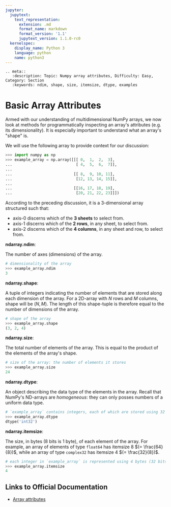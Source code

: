 ```yaml
---
jupyter:
  jupytext:
    text_representation:
      extension: .md
      format_name: markdown
      format_version: '1.1'
      jupytext_version: 1.1.0-rc0
  kernelspec:
    display_name: Python 3
    language: python
    name: python3
---
```


```raw_mimetype="text/restructuredtext"
.. meta::
   :description: Topic: Numpy array attributes, Difficulty: Easy, Category: Section
   :keywords: ndim, shape, size, itemsize, dtype, examples
```

<!-- #region -->
# Basic Array Attributes
Armed with our understanding of multidimensional NumPy arrays, we now look at methods for programmatically inspecting an array's attributes (e.g. its dimensionality). It is especially important to understand what an array's "shape" is.

We will use the following array to provide context for our discussion:
 
```python
>>> import numpy as np
>>> example_array = np.array([[[ 0,  1,  2,  3],
...                            [ 4,  5,  6,  7]],
...
...                           [[ 8,  9, 10, 11],
...                            [12, 13, 14, 15]],
...
...                           [[16, 17, 18, 19],
...                            [20, 21, 22, 23]]])
```
According to the preceding discussion, it is a 3-dimensional array structured such that:

 - axis-0 discerns which of the  **3 sheets** to select from.
 - axis-1 discerns which of the **2 rows**, in any sheet, to select from.
 - axis-2 discerns which of the **4 columns**, in any sheet and row, to select from.

**ndarray.ndim**: 

The number of axes (dimensions) of the array.

```python
# dimensionality of the array
>>> example_array.ndim
3
```
<!-- #endregion -->

<!-- #region -->
**ndarray.shape**:

A tuple of integers indicating the number of elements that are stored along each dimension of the array. For a 2D-array with $N$ rows and $M$ columns, shape will be $(N, M)$. The length of this shape-tuple is therefore equal to the number of dimensions of the array.

```python
# shape of the array
>>> example_array.shape
(3, 2, 4)
```

**ndarray.size**:

The total number of elements of the array. This is equal to the product of the elements of the array's shape.
```python
# size of the array: the number of elements it stores
>>> example_array.size
24
```

**ndarray.dtype**:

An object describing the data type of the elements in the array. Recall that NumPy's ND-arrays are *homogeneous*: they can only posses numbers of a uniform data type. 

```python
# `example_array` contains integers, each of which are stored using 32 bits of memory
>>> example_array.dtype
dtype('int32') 
```

**ndarray.itemsize**:

The size, in bytes (8 bits is 1 byte), of each element of the array. For example, an array of elements of type `float64` has itemsize 8 $(= \frac{64}{8})$, while an array of type `complex32` has itemsize 4 $(= \frac{32}{8})$.
```python
# each integer in `example_array` is represented using 4 bytes (32 bits) of memory
>>> example_array.itemsize
4
```
<!-- #endregion -->

## Links to Official Documentation

- [Array attributes](https://docs.scipy.org/doc/numpy/reference/arrays.ndarray.html#array-attributes)
